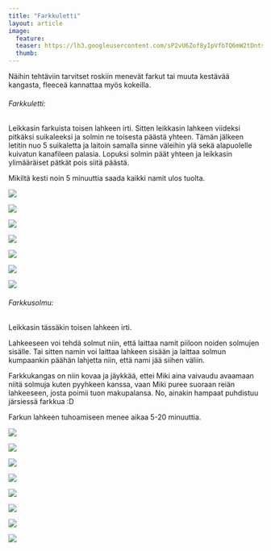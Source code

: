 ```yaml
---
title: "Farkkuletti"
layout: article
image:
  feature:
  teaser: https://lh3.googleusercontent.com/sP2vU6Zof8yIpVfbTQ6mW2tDntsilcNzuQkrJfs5HKiaKADllIH2dF8xlu6xaAKcj72-QAoZtshRlb7yit8NJDsypSFXDdVK1LQOSj0iekislUOpqHHxwkRmNdqoQDmumDZGlbgIlf1fG8v8LKlE9AaMf3cE_Tvi0fHuP-7ZU3mc0qljLr8vrrpqdb7mDRTu7GGZ-M8QWAQZd50VqWpM8I7LQGZxVZlnEkiIBNRt15_d4plN5UH3C4mJJPL09DDLGL0VN_-w0Lj-zGWl0bYUqw0kOZ-FFI2qpqyzHwGG_3pmiuRyYduH4oxXQ5xwfzYcuiuzq-PyLQrBGB0eXQxqIBdoK7JC7etpDnE-9NqJ1vb2FlC6OjHc-L5G64K_0rnMGRShXboPbdNxVODbjdffCHvqII_tJORTVGLXgNyJLANUWF5zZyDnunQ9wPDxVurADukKOJwq07fa73XDGSUVTYDvfK_dTz10A5yFggtANMLM6vpoEaYsdojm6LxNv-WZ0LPd7l5qgeBXyadBBgFZcrxFIohX_29mDpMfDSdRklznZRGadl8weDcE0kQCrBuoeVQi=w245
  thumb:
---
```

Näihin tehtäviin tarvitset roskiin menevät farkut tai muuta kestävää kangasta, fleeceä kannattaa myös kokeilla.

###### Farkkuletti:

Leikkasin farkuista toisen lahkeen irti. Sitten leikkasin lahkeen viideksi pitkäksi suikaleeksi ja solmin ne toisesta päästä yhteen. Tämän jälkeen letitin nuo 5 suikaletta ja laitoin samalla sinne väleihin ylä sekä alapuolelle kuivatun kanafileen palasia. Lopuksi solmin päät yhteen ja leikkasin ylimääräiset pätkät pois siitä päästä.

Mikiltä kesti noin 5 minuuttia saada kaikki namit ulos tuolta.

[![](https://lh3.googleusercontent.com/qSjejSDyuBBYeXpfq4m4JREu5SKuaMEBDtFI9TwJ_CcUZaAoDR2dAvEambOQWDsSdOEpEloHzElTtQXcvCJBQW46pNNrFpV_pcmfr3M4VQ4Q04cELlPvLfRS3mXNO_zekarmygJVV8UBVC1BUJPkn9FjpmO5TgOMiWEWluwM5wvxXPDBm6xz8FW-9muEQSz3V0JYerqYLVizagKKWG71e3iI2F7AjK03gNGqiH8cNH6jPQBzbELiqnG2AF25OgFxiaUQs0uhNdCFRMW-cNiRf6YpAObSyxriijN9j_5zHa8aS4ZR_W19iE5-In6MQ2rJ-iMN-UUBJatV6cno54dLBSJbDdykd_qp8QZ42N91QPEPXk308pjlKzWT2Txl3AkMa8DnsbhRveTL44PxON-4ei4r1NWJaVGcEuAAnTz0LtTzXmKQ9Yvofn18z0JcnIzXpQdrnnT72oEQsTqcEpGJ3PfPAGKtyFQAUWyeVHBsxh6lt1xXo8Kcr_XTeE80T-n0em1PUl563-HWg8zStEaZRf1VQAldVjoADfkabolHv7uN7WVh5sctILY14mfNWj0u1v9r=w800)](https://lh3.googleusercontent.com/qSjejSDyuBBYeXpfq4m4JREu5SKuaMEBDtFI9TwJ_CcUZaAoDR2dAvEambOQWDsSdOEpEloHzElTtQXcvCJBQW46pNNrFpV_pcmfr3M4VQ4Q04cELlPvLfRS3mXNO_zekarmygJVV8UBVC1BUJPkn9FjpmO5TgOMiWEWluwM5wvxXPDBm6xz8FW-9muEQSz3V0JYerqYLVizagKKWG71e3iI2F7AjK03gNGqiH8cNH6jPQBzbELiqnG2AF25OgFxiaUQs0uhNdCFRMW-cNiRf6YpAObSyxriijN9j_5zHa8aS4ZR_W19iE5-In6MQ2rJ-iMN-UUBJatV6cno54dLBSJbDdykd_qp8QZ42N91QPEPXk308pjlKzWT2Txl3AkMa8DnsbhRveTL44PxON-4ei4r1NWJaVGcEuAAnTz0LtTzXmKQ9Yvofn18z0JcnIzXpQdrnnT72oEQsTqcEpGJ3PfPAGKtyFQAUWyeVHBsxh6lt1xXo8Kcr_XTeE80T-n0em1PUl563-HWg8zStEaZRf1VQAldVjoADfkabolHv7uN7WVh5sctILY14mfNWj0u1v9r=s0)

[![](https://lh3.googleusercontent.com/0mx9hKl48SrjT4i7DSHrrZRu1AZbEd3ONZZdFyUErwEjcuBsV0BncUA7qnmSV1_awX3OysFQyGeiUto11zMKiGyB0_3Mqh2bsLcbXbERAi-sMRdvaHxRP0IJvONS73l1uCS02K97NhY6W4Bx333jj1rHI4-hXg_ydAO-IEVNFrstqOeYX6HL1V-t7E6bxYcYjXkW4QvMQ1tcaZT7JkwLv46jAPQz_fnS6KfweVTLBD8Zt2hgKKfqYAg0y_JbpDKLnz5TV0b0x1ERFLtLRjFzCi5QFmZ0l2NSn8wtn0YLywtBh1HJc6enCl-cfMsSX4-wm8qInJR7LU1Pb2SvPHTGaD6jc0mYVhvOKQt8j8N7QFIEEgCkY7PDPASkJCF48e-YQEotlNjX4kMNdXMb40NUOyu74cNKPc88tkw8HpdaAGjorYplv25GXhml5wrta1ii4af_rhqH_Nwh0ME5-xt5OS1lXXN5G7pqbgQAEvrKYuD38j4Qo6fURy0qZQJglxMASeUK6Qgf5N0K6Iw9MtOSvNd5GGNmwoAM5zuJDa9PSOdkwBsOjQIFgNsy3kaKWv_6sRoi=w800)](https://lh3.googleusercontent.com/0mx9hKl48SrjT4i7DSHrrZRu1AZbEd3ONZZdFyUErwEjcuBsV0BncUA7qnmSV1_awX3OysFQyGeiUto11zMKiGyB0_3Mqh2bsLcbXbERAi-sMRdvaHxRP0IJvONS73l1uCS02K97NhY6W4Bx333jj1rHI4-hXg_ydAO-IEVNFrstqOeYX6HL1V-t7E6bxYcYjXkW4QvMQ1tcaZT7JkwLv46jAPQz_fnS6KfweVTLBD8Zt2hgKKfqYAg0y_JbpDKLnz5TV0b0x1ERFLtLRjFzCi5QFmZ0l2NSn8wtn0YLywtBh1HJc6enCl-cfMsSX4-wm8qInJR7LU1Pb2SvPHTGaD6jc0mYVhvOKQt8j8N7QFIEEgCkY7PDPASkJCF48e-YQEotlNjX4kMNdXMb40NUOyu74cNKPc88tkw8HpdaAGjorYplv25GXhml5wrta1ii4af_rhqH_Nwh0ME5-xt5OS1lXXN5G7pqbgQAEvrKYuD38j4Qo6fURy0qZQJglxMASeUK6Qgf5N0K6Iw9MtOSvNd5GGNmwoAM5zuJDa9PSOdkwBsOjQIFgNsy3kaKWv_6sRoi=s0)

[![](https://lh3.googleusercontent.com/CJK1xdcZqLMgnjxOQLyF6flggsybBPeOm3C7DycACyEB0b2fXshB6eywdbJqo3Ks9qva7M0SO6tTieuGf-Pz04VdNk_n5kQVg2S4LHfwUDGbOzQaABuCL4Y0jBOgVYDwLLbNu-e3koQENUbzcsj3llIVimWz8IbiQaQW3qWFD4wk51nFh7yqzsMoFxwxYRI3SgE8Bz-0daAj7q15_-XmEczBcBcHGRAap-YsWRCrDGasqcVFztW8c7Xx9qzxfH4lqVGL3qBB9o7M5TkLpjSOFMp9C3AzZGE8GQQlDi-puey6xPRk6x9iOytenPjjKbvniyZkYJhG0DPdCzHk1YWfPSAa5vVEh3nVw-wpMoGHDtm9yzCaG_JCFPFFJhiz8M_yOJ_sJvCgZdXj1HWFhxQfauWnEETCYuyEvRUwkiSZ-AQ30xlSqVeDfY3shrrznxCIG9nCEGAXmML5RbhCswA8bMIGka06bP7GDV1OsxrnRROtPMME4lrRXf3m_quH3wgbwofmsnqfjWdy89CNRLNRMB9QJv6nbg9ZZ9Os_QQuWlzzITvVXPlASJlMD8F2WQnU1sgh=w800)](https://lh3.googleusercontent.com/CJK1xdcZqLMgnjxOQLyF6flggsybBPeOm3C7DycACyEB0b2fXshB6eywdbJqo3Ks9qva7M0SO6tTieuGf-Pz04VdNk_n5kQVg2S4LHfwUDGbOzQaABuCL4Y0jBOgVYDwLLbNu-e3koQENUbzcsj3llIVimWz8IbiQaQW3qWFD4wk51nFh7yqzsMoFxwxYRI3SgE8Bz-0daAj7q15_-XmEczBcBcHGRAap-YsWRCrDGasqcVFztW8c7Xx9qzxfH4lqVGL3qBB9o7M5TkLpjSOFMp9C3AzZGE8GQQlDi-puey6xPRk6x9iOytenPjjKbvniyZkYJhG0DPdCzHk1YWfPSAa5vVEh3nVw-wpMoGHDtm9yzCaG_JCFPFFJhiz8M_yOJ_sJvCgZdXj1HWFhxQfauWnEETCYuyEvRUwkiSZ-AQ30xlSqVeDfY3shrrznxCIG9nCEGAXmML5RbhCswA8bMIGka06bP7GDV1OsxrnRROtPMME4lrRXf3m_quH3wgbwofmsnqfjWdy89CNRLNRMB9QJv6nbg9ZZ9Os_QQuWlzzITvVXPlASJlMD8F2WQnU1sgh=s0)

[![](https://lh3.googleusercontent.com/LWYq1GOfWDUaB5qUVaevcZwfUbk_5J2-24PCNTJlXQeegtIF0_3bUPxWsPxtdbfj_5TxyW0wwea1uBlRnp4FlRY5jvWrUPFy-o0P6qKeXNXHRt4bX4ZPZ2ezaDtjZQ2ElZxl3FpOKtACwkA4KwNaF2p1PCAktCX88ZAU7o4MkP1D8VL5M9JdrvAeRer4PBqfbHMWH8jrouUBbai_cfchE3zMpTEeZrDMs_dCISp5tD9ivwe3Y7XFSYo-2F-sGIO5J59YKKWJRc2jA-9LH_Z_iaq0PK0fKr5iAOoLde4VJY3pkEbwvC5Vne-6oa1RIJ0bUQ1_qQLERqK8-mWR4pwpb64kerc3iVUlYRZ5Fgbey4he9pkiIJ7_G49Gq-5PAVt7nnhTOpzBIPDApFALKx5fKA3l8PEH1BUiXonuseSViXpf_wkL7VsSyljux3BSGsUSC2-lK4WLlacEOaYYavTOgP6eVfMcFej5bbOaE9mxY5LPEAWor264h72IWlvGUu2XEz0lXW--0VtCwBKIYgfkqBlfzJqrTB9FhrKJ3DS8ug_NTnm4Eez-GJ38swUQf6hil5_t=w800)](https://lh3.googleusercontent.com/LWYq1GOfWDUaB5qUVaevcZwfUbk_5J2-24PCNTJlXQeegtIF0_3bUPxWsPxtdbfj_5TxyW0wwea1uBlRnp4FlRY5jvWrUPFy-o0P6qKeXNXHRt4bX4ZPZ2ezaDtjZQ2ElZxl3FpOKtACwkA4KwNaF2p1PCAktCX88ZAU7o4MkP1D8VL5M9JdrvAeRer4PBqfbHMWH8jrouUBbai_cfchE3zMpTEeZrDMs_dCISp5tD9ivwe3Y7XFSYo-2F-sGIO5J59YKKWJRc2jA-9LH_Z_iaq0PK0fKr5iAOoLde4VJY3pkEbwvC5Vne-6oa1RIJ0bUQ1_qQLERqK8-mWR4pwpb64kerc3iVUlYRZ5Fgbey4he9pkiIJ7_G49Gq-5PAVt7nnhTOpzBIPDApFALKx5fKA3l8PEH1BUiXonuseSViXpf_wkL7VsSyljux3BSGsUSC2-lK4WLlacEOaYYavTOgP6eVfMcFej5bbOaE9mxY5LPEAWor264h72IWlvGUu2XEz0lXW--0VtCwBKIYgfkqBlfzJqrTB9FhrKJ3DS8ug_NTnm4Eez-GJ38swUQf6hil5_t=s0)

[![](https://lh3.googleusercontent.com/wIs-ff2IvxqTPjhvSwoW8v59NFkjBpAQuPGSt_grrfz0nwgur7dzQ295t6Z-IJVDBPzRUpus-zTb7RN4tMKip9HndAqSzqtKmJeuuHCEX-ibFlfKMi8zAnfBdBz-pYvS9SqaHj-06rxikIdxZdyWhM0MOaeMSoJVB4adwEMiry8UwoBceYJbkj9dRNmVlikFIro1N4IKVjEm4QkBlsChmMUH8Ui8XrG2pJFoT6eG5Hm2hHuvDv9e0hmBlXXF3GIVPVpmxTfWWKOWbK_19yv1CBynXpaeiySbVrfeLi52acv74DY95BdLRj5JNpLhuwFIktK0lgjd4X7H2f_P7kykb9qhuKtUDvvFJ6b3ndK5i5Lm9XbBDfTbUMgn9PiUkx1PH_SLjWIABJ-LHqhyi0OZXblWkUJlB5qo2421VeBn7v3tXTaGYtpc-7JsurQ3owmF3_DDnRguG6jbnpENGYB7LHmkZfJSgxQCf7Rv_qrYPGSQK2QEu9U_lIBmwZjaVJ5aArxZBzzY4dqvkZoOrBFxVnjx288a6d3Y64pun_EXKCswivBBGlxfaCpwof_dnIu7vOnS=w800)](https://lh3.googleusercontent.com/wIs-ff2IvxqTPjhvSwoW8v59NFkjBpAQuPGSt_grrfz0nwgur7dzQ295t6Z-IJVDBPzRUpus-zTb7RN4tMKip9HndAqSzqtKmJeuuHCEX-ibFlfKMi8zAnfBdBz-pYvS9SqaHj-06rxikIdxZdyWhM0MOaeMSoJVB4adwEMiry8UwoBceYJbkj9dRNmVlikFIro1N4IKVjEm4QkBlsChmMUH8Ui8XrG2pJFoT6eG5Hm2hHuvDv9e0hmBlXXF3GIVPVpmxTfWWKOWbK_19yv1CBynXpaeiySbVrfeLi52acv74DY95BdLRj5JNpLhuwFIktK0lgjd4X7H2f_P7kykb9qhuKtUDvvFJ6b3ndK5i5Lm9XbBDfTbUMgn9PiUkx1PH_SLjWIABJ-LHqhyi0OZXblWkUJlB5qo2421VeBn7v3tXTaGYtpc-7JsurQ3owmF3_DDnRguG6jbnpENGYB7LHmkZfJSgxQCf7Rv_qrYPGSQK2QEu9U_lIBmwZjaVJ5aArxZBzzY4dqvkZoOrBFxVnjx288a6d3Y64pun_EXKCswivBBGlxfaCpwof_dnIu7vOnS=s0)

[![](https://lh3.googleusercontent.com/wXLinZW2zAUZ1CO7h301_HUnvdq1s0Rc85UYePJt_LXNx4xihSjweFysfsgSZD_oRjbUQ6WJiFWPw7IE2N-wEcOyg_w59uS8t52RRdVQNCDs0EYabrzO-geTs-oHZlqh53TiQDR4DptbYWPRbEAhVJq93tSDfUn_gd4XEpckTDaF4jeUz0zWQfd66i_9AbxsZmkiJwVgVcOwIWTilse31QKddNGTn5i7Bvgp8zwV-e5xdU9vXtHgAS7_8KIQD21LyIrVQdjkXfEDBbAgxpInbObElP03_xilW4HIH6dW2ZdkcO230ityI-9Hfid1UNjYkyRIS-UEl-AYfQw1REoabNchVqgrFgrRGd3hIUx0Yo5JfvvKRZhce2XelwVDlg4OMeaIIqKiHI43q4xuZd8oUOMuu-n1mEc0WgRUr-lKcLKfwNZKts_H5TH7qBYpGUsktC1PyIKb8iOsIIA-ENStqvZWoxZsSFAXRtcxvvacHvbOQtkrBTiByGe3C4en2pExJEFzx-mFAkRcevt7kCc8mJiu0tyfQjLTJftF4G90dNxMrOFwMxyk701SqrGhdzqESsJm=w800)](https://lh3.googleusercontent.com/wXLinZW2zAUZ1CO7h301_HUnvdq1s0Rc85UYePJt_LXNx4xihSjweFysfsgSZD_oRjbUQ6WJiFWPw7IE2N-wEcOyg_w59uS8t52RRdVQNCDs0EYabrzO-geTs-oHZlqh53TiQDR4DptbYWPRbEAhVJq93tSDfUn_gd4XEpckTDaF4jeUz0zWQfd66i_9AbxsZmkiJwVgVcOwIWTilse31QKddNGTn5i7Bvgp8zwV-e5xdU9vXtHgAS7_8KIQD21LyIrVQdjkXfEDBbAgxpInbObElP03_xilW4HIH6dW2ZdkcO230ityI-9Hfid1UNjYkyRIS-UEl-AYfQw1REoabNchVqgrFgrRGd3hIUx0Yo5JfvvKRZhce2XelwVDlg4OMeaIIqKiHI43q4xuZd8oUOMuu-n1mEc0WgRUr-lKcLKfwNZKts_H5TH7qBYpGUsktC1PyIKb8iOsIIA-ENStqvZWoxZsSFAXRtcxvvacHvbOQtkrBTiByGe3C4en2pExJEFzx-mFAkRcevt7kCc8mJiu0tyfQjLTJftF4G90dNxMrOFwMxyk701SqrGhdzqESsJm=s0)

[![](https://lh3.googleusercontent.com/RbVjQb27dnKdIWpBVN5kXT_x2RYfJJdOgodEDd3fYtHZJFY3oAP25JDxtBAxyHGQ3OphCsdJE0GfMeU_tlCDJUvPFylnwLrAiqndxknsCmGutZnJBBScbvlYGrweZbXuzA8yzgHwltidW7-J4RoB3DvKSW3SxbokiH36KVgQd1LoiN4kQj5a4Qge8qVz6BQb3FfXgplJYxFCteny1Tha7IqGlcJo06H1bwEiRJyp_gN7tvRHPU8dqwhiXZFiBh8GgZaiwVGjntBBEUrO_if-9IHe9ByVCie17V6yEx-vWfJ74FxlI668bosNbD5umUOlnecM-9-LhXrBizz6nDUzlqldhsX1qH0XUFGgAx9vSnqTtrSDsrXY9-nrUjdKm1jBUmbLC-1MZDrnVK22A9XDHDLckYP7CN5NmZ9WKAIlDkhCtb_fQ8AaV5zUzZAIhwekFoq3HrcDbRZ_3XDU9Ha6MkmmMxzyxkQTRSfU4sagqDMV5UoKgcU-8tJL_aBe7kzB0CgWqWNJd9iZY6ER9LZrcJK3wezELbtuZXtRSXFBDs_iodrAKqpB1kySaKTQfjvClv8o=w800)](https://lh3.googleusercontent.com/RbVjQb27dnKdIWpBVN5kXT_x2RYfJJdOgodEDd3fYtHZJFY3oAP25JDxtBAxyHGQ3OphCsdJE0GfMeU_tlCDJUvPFylnwLrAiqndxknsCmGutZnJBBScbvlYGrweZbXuzA8yzgHwltidW7-J4RoB3DvKSW3SxbokiH36KVgQd1LoiN4kQj5a4Qge8qVz6BQb3FfXgplJYxFCteny1Tha7IqGlcJo06H1bwEiRJyp_gN7tvRHPU8dqwhiXZFiBh8GgZaiwVGjntBBEUrO_if-9IHe9ByVCie17V6yEx-vWfJ74FxlI668bosNbD5umUOlnecM-9-LhXrBizz6nDUzlqldhsX1qH0XUFGgAx9vSnqTtrSDsrXY9-nrUjdKm1jBUmbLC-1MZDrnVK22A9XDHDLckYP7CN5NmZ9WKAIlDkhCtb_fQ8AaV5zUzZAIhwekFoq3HrcDbRZ_3XDU9Ha6MkmmMxzyxkQTRSfU4sagqDMV5UoKgcU-8tJL_aBe7kzB0CgWqWNJd9iZY6ER9LZrcJK3wezELbtuZXtRSXFBDs_iodrAKqpB1kySaKTQfjvClv8o=s0)

###### Farkkusolmu:

Leikkasin tässäkin toisen lahkeen irti.

Lahkeeseen voi tehdä solmut niin, että laittaa namit piiloon noiden solmujen sisälle. Tai sitten namin voi laittaa lahkeen sisään ja laittaa solmun kumpaankin päähän lahjetta niin, että nami jää siihen väliin.

Farkkukangas on niin kovaa ja jäykkää, ettei Miki aina vaivaudu avaamaan niitä solmuja kuten pyyhkeen kanssa, vaan Miki puree suoraan reiän lahkeeseen, josta poimii tuon makupalansa. No, ainakin hampaat puhdistuu järsiessä farkkua :D

Farkun lahkeen tuhoamiseen menee aikaa 5-20 minuuttia.

[![](https://lh3.googleusercontent.com/AtFPEDtyVFsN7b-R_HRblsU-fl81SymTxK-o-gRuqEY9eKXki7Nkk84j3uwdJ2KL2I-H1v5iTqR00fVRguMUpwUe0rz7A3NrZ87oH7aFmVnr4bcLMuTGfc3e-r5XWZfz6ICRCaIHom9k8mgdQ713LG4pzTQARvBNDKWH_GpJb_MEYIaC8Cp-H-0iua_MgBUVy-QbMc6cUgRvBZUmrKc2gEXIrCCK0SYjeZSd_ab5FSbzcHtIBdud9OyP9vZqOk-pl2Y4LbfnRolDDcVzRJcfHNCaYd9BWoGxLFdcWVSX43_-lRUDh5sURPOS8h4loa0WEHcubmtGGAN0HVWxR7QnDmNBbglyzuVyeyPt0fwhtFh-tiYMLjIe4_jBUkqnzpszlc4SUnOR_r_waCS-Ww4lIAR0UYQzThQGkVzBxXbdSsgjUPLpvN1inv7kUeekL9-_2aEq-M2HlfOFWgedPe8exdQLe34Vo4OKOwVw6aRe_lM3kacxsKAMrI66HobgP3bg9W-s_SRIAPXVT1iCahvQSkYI5OwD3KZ24oPW0UJEMP2cWaufE7Yb4oY6CLZ7p1Qbb72F=w800)](https://lh3.googleusercontent.com/AtFPEDtyVFsN7b-R_HRblsU-fl81SymTxK-o-gRuqEY9eKXki7Nkk84j3uwdJ2KL2I-H1v5iTqR00fVRguMUpwUe0rz7A3NrZ87oH7aFmVnr4bcLMuTGfc3e-r5XWZfz6ICRCaIHom9k8mgdQ713LG4pzTQARvBNDKWH_GpJb_MEYIaC8Cp-H-0iua_MgBUVy-QbMc6cUgRvBZUmrKc2gEXIrCCK0SYjeZSd_ab5FSbzcHtIBdud9OyP9vZqOk-pl2Y4LbfnRolDDcVzRJcfHNCaYd9BWoGxLFdcWVSX43_-lRUDh5sURPOS8h4loa0WEHcubmtGGAN0HVWxR7QnDmNBbglyzuVyeyPt0fwhtFh-tiYMLjIe4_jBUkqnzpszlc4SUnOR_r_waCS-Ww4lIAR0UYQzThQGkVzBxXbdSsgjUPLpvN1inv7kUeekL9-_2aEq-M2HlfOFWgedPe8exdQLe34Vo4OKOwVw6aRe_lM3kacxsKAMrI66HobgP3bg9W-s_SRIAPXVT1iCahvQSkYI5OwD3KZ24oPW0UJEMP2cWaufE7Yb4oY6CLZ7p1Qbb72F=s0)

[![](https://lh3.googleusercontent.com/VCYFdgzMSyFPf4aLUo_fIB5DX0OJa7DEE1SBWqbimU35eQ-DaK5nLO54WTDN5ffxhklinsdYGQ53KHgBsRp5K00qflXG8Y-KGJxAz8lSA0BZMdHPvDRwyASg6lB09sEw915FLWIRlILO9NKFAHPkWTqT7NXiq3IB-erAwh4rEvgXnQCWC-GD59atGyBMXJisqR-YVT_0S4kAT5JGipmhBzQUwi3eE5mm9swPwFg8FbOcd8TvcJaE0RrLoOwk5fySermFqM4xH9eRUI7v_0ygMTgGA7PX3YFfZ9rg5bwuQXm4EpFiqamWveflTHm1LbUoysEdiS2p3OgCxG_e5ZiS1jGRkU5oWxzBr9GfaHl3LKiRrpeVtJC3LD12qskMAvTki33msucIzd4SsHF34U9yTJvjR8PBL1zCJpO3QYJkHTUvsBoux_BBs6LSOml2-xVsGhVEkuO88f-tPd6aekTi9uRvNN4c6D7ld8MEQa1r6_jGQ2I7ZhdEcAnT_jrPrkstmKvnTtgQfmgpPyDJha3jbCCKh2HbMljFrlw95t3Xcj-hUYU-A30wKi1Zuny4dSQkIpW4=w800)](https://lh3.googleusercontent.com/VCYFdgzMSyFPf4aLUo_fIB5DX0OJa7DEE1SBWqbimU35eQ-DaK5nLO54WTDN5ffxhklinsdYGQ53KHgBsRp5K00qflXG8Y-KGJxAz8lSA0BZMdHPvDRwyASg6lB09sEw915FLWIRlILO9NKFAHPkWTqT7NXiq3IB-erAwh4rEvgXnQCWC-GD59atGyBMXJisqR-YVT_0S4kAT5JGipmhBzQUwi3eE5mm9swPwFg8FbOcd8TvcJaE0RrLoOwk5fySermFqM4xH9eRUI7v_0ygMTgGA7PX3YFfZ9rg5bwuQXm4EpFiqamWveflTHm1LbUoysEdiS2p3OgCxG_e5ZiS1jGRkU5oWxzBr9GfaHl3LKiRrpeVtJC3LD12qskMAvTki33msucIzd4SsHF34U9yTJvjR8PBL1zCJpO3QYJkHTUvsBoux_BBs6LSOml2-xVsGhVEkuO88f-tPd6aekTi9uRvNN4c6D7ld8MEQa1r6_jGQ2I7ZhdEcAnT_jrPrkstmKvnTtgQfmgpPyDJha3jbCCKh2HbMljFrlw95t3Xcj-hUYU-A30wKi1Zuny4dSQkIpW4=s0)

[![](https://lh3.googleusercontent.com/qHtZZvFELGa_8ilOnDPBgZIIr47Q0pqreJsH-sIbdti28Tl7Zjt5C8kmSnk2PCI2wq8ZWzTY7WBmY7HOY7bR9HtjBXkZEMdwVVToAkI3zxFK7QcyTxLQYeI_IUKQjqeoW8dCDaOm_XlxJftigRsDIaC20mFCZMZSQX_51GJJJPKJN006IYYaD0Cizac5NKp7vxFdRQXWa1wTGboGU4QfHxb6ufgMDf3_pUaJPZ0oUfNXNdVhgE1HcCyfukEAhO38tOtKOHJqaTgWicPEuiQbRSGP4x-UBlnMFUTVOYZidre5wN0nJkysdkyRCtFHm_Xro3n0t3Ebm6iIXRbPHvTw-x16BRyWr47RkF8NNNQPLQIc21q6tnqWJXKB6sOnH5dcgziZV-F4DsTqdnR7_kxre7sx4n0kQozI9udeqiNK--k8JyaSF99wJE74tW0bu5Pd_0nlt36oGFJ427WXq8EOolHjRqUqg0NWhrhcHussgegyAwYhv7mcKgenypd-L6g3rju-erhDCEgjdWPk60yFOh5JTXUtDBRfalPS6uE17G01nIvQ4Ub5kY_W4ixzRkpQhRGp=w800)](https://lh3.googleusercontent.com/qHtZZvFELGa_8ilOnDPBgZIIr47Q0pqreJsH-sIbdti28Tl7Zjt5C8kmSnk2PCI2wq8ZWzTY7WBmY7HOY7bR9HtjBXkZEMdwVVToAkI3zxFK7QcyTxLQYeI_IUKQjqeoW8dCDaOm_XlxJftigRsDIaC20mFCZMZSQX_51GJJJPKJN006IYYaD0Cizac5NKp7vxFdRQXWa1wTGboGU4QfHxb6ufgMDf3_pUaJPZ0oUfNXNdVhgE1HcCyfukEAhO38tOtKOHJqaTgWicPEuiQbRSGP4x-UBlnMFUTVOYZidre5wN0nJkysdkyRCtFHm_Xro3n0t3Ebm6iIXRbPHvTw-x16BRyWr47RkF8NNNQPLQIc21q6tnqWJXKB6sOnH5dcgziZV-F4DsTqdnR7_kxre7sx4n0kQozI9udeqiNK--k8JyaSF99wJE74tW0bu5Pd_0nlt36oGFJ427WXq8EOolHjRqUqg0NWhrhcHussgegyAwYhv7mcKgenypd-L6g3rju-erhDCEgjdWPk60yFOh5JTXUtDBRfalPS6uE17G01nIvQ4Ub5kY_W4ixzRkpQhRGp=s0)

[![](https://lh3.googleusercontent.com/ynE_fngZmvRQDHQSz_qnthL5AkLO8LHJi6Nij6MAc4D1NzJM6aMHaqILUQz7d6s3f8ZKEW6dxhe7MMAX2cOXsQsDrzml0wECo5WcMOPeZhxyRvMmshQN8SUdkqfwK_dmtA-VgggbaEuAsUhR2bnqsltGfQ718gEdE9eyZcZFcQ0MvbPSJTh_geFMsK0WMmPSKbClobVHHDH5_ETMUoQ9bsv14XTJN5JP5u4ujDNTMHb5HqVfTXejl2viqh4-ceR8C_VTq8SbTTS3LEzxFa1NDC9u35x47L1icQO3jxKecXlis5wtRD42kZQG3Uc1ttpgX1AYc2stlBefQqXVjFF2dCWgshl9RKw5mvnuy3GPOQT6AMu69kh74i9mMdQoYkQyCsYwx8wnkBpOVcZsV19_oX9ZxNssvcpIr6kCnIQnnzTusT24kn9YGAgmDheKy5C6KRXqTkbiLksJn2ZSQ3IEPSaXRhd_DZVWHLQP6Rry2--wkeSoW750HpKBoupf_tJVPVzbSjgHJO3lpFK_m0ADeML7icekFJWQBxVODwd9zHEpEG_hRdlkG7tC7M7BH7mGX581=w800)](https://lh3.googleusercontent.com/ynE_fngZmvRQDHQSz_qnthL5AkLO8LHJi6Nij6MAc4D1NzJM6aMHaqILUQz7d6s3f8ZKEW6dxhe7MMAX2cOXsQsDrzml0wECo5WcMOPeZhxyRvMmshQN8SUdkqfwK_dmtA-VgggbaEuAsUhR2bnqsltGfQ718gEdE9eyZcZFcQ0MvbPSJTh_geFMsK0WMmPSKbClobVHHDH5_ETMUoQ9bsv14XTJN5JP5u4ujDNTMHb5HqVfTXejl2viqh4-ceR8C_VTq8SbTTS3LEzxFa1NDC9u35x47L1icQO3jxKecXlis5wtRD42kZQG3Uc1ttpgX1AYc2stlBefQqXVjFF2dCWgshl9RKw5mvnuy3GPOQT6AMu69kh74i9mMdQoYkQyCsYwx8wnkBpOVcZsV19_oX9ZxNssvcpIr6kCnIQnnzTusT24kn9YGAgmDheKy5C6KRXqTkbiLksJn2ZSQ3IEPSaXRhd_DZVWHLQP6Rry2--wkeSoW750HpKBoupf_tJVPVzbSjgHJO3lpFK_m0ADeML7icekFJWQBxVODwd9zHEpEG_hRdlkG7tC7M7BH7mGX581=s0)

[![](https://lh3.googleusercontent.com/iJad6bJAUi2V4qBPX92tEgfiauTxoghHYRNX_0PPYewMIbSaTzvtyqnOBZB602OMu3pwnONW7MIQcuXAAy6plr_9dLsUIN--oTojesjNqx6SRTg-rI2cRLTHa3KJhpvhuP_6oe5yR6G7RA1za9EedD3qPWQPBnylPy9IaTffReV0LlJ6utwUaXL7GXq2Pda1zzvu_V_S8-yUmmx73ZOi2bMrB7M9UVKf0V3Aufnz7G2hIZ7YHG6FbRTT4bFjJSnB9VspiZE1ZBkPskU-hny3GvOYiJn75uTC9VX8pKk6vy0-UJFbjvq7EuaImF-fq2DDgggaJ_I7uzY7bKsucaQx-bWl_cFhIBrdBSQxRP9Ds1O4b9pbKaX-aki3BxWW1UWVeHn5_aw6Taltp8z_YbVtpxiAPTxJ8IqtoR6gPLwa5KXyONVXXrsU-S9c2gYqUJmNcVKSWDS6AlwICP-GEXxVmWErShVL8YXEAjc8LtlwGLxEUhGv8J0eyMls_y7c5z03DzVu_e1VUetBbdk4bb4vRYjU20qQXmK2LgJi4zoPiiGWhKggrSwgvlUrrDBEcBI54I_6=w800)](https://lh3.googleusercontent.com/iJad6bJAUi2V4qBPX92tEgfiauTxoghHYRNX_0PPYewMIbSaTzvtyqnOBZB602OMu3pwnONW7MIQcuXAAy6plr_9dLsUIN--oTojesjNqx6SRTg-rI2cRLTHa3KJhpvhuP_6oe5yR6G7RA1za9EedD3qPWQPBnylPy9IaTffReV0LlJ6utwUaXL7GXq2Pda1zzvu_V_S8-yUmmx73ZOi2bMrB7M9UVKf0V3Aufnz7G2hIZ7YHG6FbRTT4bFjJSnB9VspiZE1ZBkPskU-hny3GvOYiJn75uTC9VX8pKk6vy0-UJFbjvq7EuaImF-fq2DDgggaJ_I7uzY7bKsucaQx-bWl_cFhIBrdBSQxRP9Ds1O4b9pbKaX-aki3BxWW1UWVeHn5_aw6Taltp8z_YbVtpxiAPTxJ8IqtoR6gPLwa5KXyONVXXrsU-S9c2gYqUJmNcVKSWDS6AlwICP-GEXxVmWErShVL8YXEAjc8LtlwGLxEUhGv8J0eyMls_y7c5z03DzVu_e1VUetBbdk4bb4vRYjU20qQXmK2LgJi4zoPiiGWhKggrSwgvlUrrDBEcBI54I_6=s0)

[![](https://lh3.googleusercontent.com/5zF0-XJ1KrNSMOh3r7lQpsX7l6Tuk2TBoSyqNRO9O4kdVZkqR1hU_jzaJMIC_cWMgTmaZa0_OMX20VMBLQ2vz-0aepcLAujc9ePtfOp97b4wuA0y3vHwMEmkpkudOq2KYQ2n7aSde0E7ETO10tDxiVYnS67_O_RWtCSYXBoG_l396DEdvZr73ov-yUIvVV9ElZDE0yAFi4LCi2903ifSQ3_aVwoUZyvCTHYLIXDhfVecitTcN_BIEsTCX-pU2NdJZOTzZ74jkETzmYoptL4B-IfWmgyDrChOzgDUX-iyWwBR8-BbivEbCN_J76TX8fOiAFrfy1wXzU2SMPe-uErVpsxnERzMbmc9G32MLsViB1tNl_mecRE4dltFK293fpdoIVDuJOsDhelrwscHytTNVnL58bwspUMg8Em-oo5xtvDGRHRy7zVOorxVwMmG0tF81_dBR8Aadb5ZguiANNDbXUq6RhmAIDkoU6sw9bIv9vh7k8US4tnWq927-BZhGJ7cSPweEB3Pzmcv_pNDUNiRJtt_X2mNjav3BOcn49hp30F_ledn7LDj02QLkNOGZdILYmdu=w800)](https://lh3.googleusercontent.com/5zF0-XJ1KrNSMOh3r7lQpsX7l6Tuk2TBoSyqNRO9O4kdVZkqR1hU_jzaJMIC_cWMgTmaZa0_OMX20VMBLQ2vz-0aepcLAujc9ePtfOp97b4wuA0y3vHwMEmkpkudOq2KYQ2n7aSde0E7ETO10tDxiVYnS67_O_RWtCSYXBoG_l396DEdvZr73ov-yUIvVV9ElZDE0yAFi4LCi2903ifSQ3_aVwoUZyvCTHYLIXDhfVecitTcN_BIEsTCX-pU2NdJZOTzZ74jkETzmYoptL4B-IfWmgyDrChOzgDUX-iyWwBR8-BbivEbCN_J76TX8fOiAFrfy1wXzU2SMPe-uErVpsxnERzMbmc9G32MLsViB1tNl_mecRE4dltFK293fpdoIVDuJOsDhelrwscHytTNVnL58bwspUMg8Em-oo5xtvDGRHRy7zVOorxVwMmG0tF81_dBR8Aadb5ZguiANNDbXUq6RhmAIDkoU6sw9bIv9vh7k8US4tnWq927-BZhGJ7cSPweEB3Pzmcv_pNDUNiRJtt_X2mNjav3BOcn49hp30F_ledn7LDj02QLkNOGZdILYmdu=s0)

[![](https://lh3.googleusercontent.com/qlMfHd5diSrEP8cZIgE_W5nmGSvqT2fwKeOfjii6OQ39sTmaCr12G5qt4zwMTIrtLMbsWK1ocBfbBYmdaxN-qLSM-4xUYBpr6D2Ada877pNyIXQl1G-ImphcjX20XKHVYEb6_reT9xfHZd2cryxLOYgEduJESJQ_obSaLjX1RuK3NYVu-8pUm1Zl2aA22g4jsegWjvLPlohLFL_BrFjRtVQzx36GGNjcu0bAk0WDYKCrYIo65abUz3CGx4xqfMFFNC3SdZ0HT6HN3aR8IK9VpbVHgjTE9q9Ng74n4FaMFiTC9eIL-bNGa9nkynPlY_grzb7cMyIPOqYaTVP4isvWy13n_VBiEmUZQBcjpnU4x2QKNqTM5iIp0PNjFmSWz2jr8ggr07eKWdQJRwKPOrajBupMRgjwn35vlSDQ79xbV6z1IsYrFz8opXJInOeb73AAMqnfL7pNebzzFiWZFSOINu81zRpsbD5YzA5KX5TM-F5FCHFMKg8WUNRJLVTrX4Zxo9diSDjfN4SBaspzdSJ52bT6GFRu9oyYZofoitQGJTjXu6w7eBUCreycoQ8Ee-qV53oP=w800)](https://lh3.googleusercontent.com/qlMfHd5diSrEP8cZIgE_W5nmGSvqT2fwKeOfjii6OQ39sTmaCr12G5qt4zwMTIrtLMbsWK1ocBfbBYmdaxN-qLSM-4xUYBpr6D2Ada877pNyIXQl1G-ImphcjX20XKHVYEb6_reT9xfHZd2cryxLOYgEduJESJQ_obSaLjX1RuK3NYVu-8pUm1Zl2aA22g4jsegWjvLPlohLFL_BrFjRtVQzx36GGNjcu0bAk0WDYKCrYIo65abUz3CGx4xqfMFFNC3SdZ0HT6HN3aR8IK9VpbVHgjTE9q9Ng74n4FaMFiTC9eIL-bNGa9nkynPlY_grzb7cMyIPOqYaTVP4isvWy13n_VBiEmUZQBcjpnU4x2QKNqTM5iIp0PNjFmSWz2jr8ggr07eKWdQJRwKPOrajBupMRgjwn35vlSDQ79xbV6z1IsYrFz8opXJInOeb73AAMqnfL7pNebzzFiWZFSOINu81zRpsbD5YzA5KX5TM-F5FCHFMKg8WUNRJLVTrX4Zxo9diSDjfN4SBaspzdSJ52bT6GFRu9oyYZofoitQGJTjXu6w7eBUCreycoQ8Ee-qV53oP=s0)

[![](https://lh3.googleusercontent.com/KoXRtM-hgMBeVZ57p5VBvUWlqWkIP342mAllcC4S9keF3HIVWK9Pn_20K9m7vcxmo1vrbIgQE3eP-SH89-4pZAWpXWfYaVhEn8na-ACAJptpWAyV-t6dodXH9LsSLRfswjUX4utJ_OjWcd1jl9KLWXITKsoObLd5Hn5BHlmTzMpWK9gsybkKbevXiJtohMluEdq9RNsxMMtStHhbjE3uot2mstWhzBz6UNl7PORCM_22fWL1sF1g2cU__hBTy827AEXA2obs4_ykX9zAY9hZuioJR43i7bz6QXtjhCI5BBA5Lsh85PReJKcQeH11BpxQ_yuL2yq0_YTJ-nK-jF2suZpnWpl3WgDI237aFL9XhAktnExK1Nxu7VcbpSF_LMh_4Xyb9ca4oI-PWr9ToP8QAZ8GH4QvnnNM34_Nin6bC3YTtqJ4BcROFVrnAkZClDBs6wt-Xzsg09M-Uf2jGwnRXUUeLHM4naxc75fe97mgx5r81SWHZxzyu7wfh44lrut2IVs18Lw13LLQ9JWtQv4X4oSEBfqJS_b6rc6mzbCMHBeAVD665Zk5Iu4FhIWdW2UqYG6A=w800)](https://lh3.googleusercontent.com/KoXRtM-hgMBeVZ57p5VBvUWlqWkIP342mAllcC4S9keF3HIVWK9Pn_20K9m7vcxmo1vrbIgQE3eP-SH89-4pZAWpXWfYaVhEn8na-ACAJptpWAyV-t6dodXH9LsSLRfswjUX4utJ_OjWcd1jl9KLWXITKsoObLd5Hn5BHlmTzMpWK9gsybkKbevXiJtohMluEdq9RNsxMMtStHhbjE3uot2mstWhzBz6UNl7PORCM_22fWL1sF1g2cU__hBTy827AEXA2obs4_ykX9zAY9hZuioJR43i7bz6QXtjhCI5BBA5Lsh85PReJKcQeH11BpxQ_yuL2yq0_YTJ-nK-jF2suZpnWpl3WgDI237aFL9XhAktnExK1Nxu7VcbpSF_LMh_4Xyb9ca4oI-PWr9ToP8QAZ8GH4QvnnNM34_Nin6bC3YTtqJ4BcROFVrnAkZClDBs6wt-Xzsg09M-Uf2jGwnRXUUeLHM4naxc75fe97mgx5r81SWHZxzyu7wfh44lrut2IVs18Lw13LLQ9JWtQv4X4oSEBfqJS_b6rc6mzbCMHBeAVD665Zk5Iu4FhIWdW2UqYG6A=s0)
